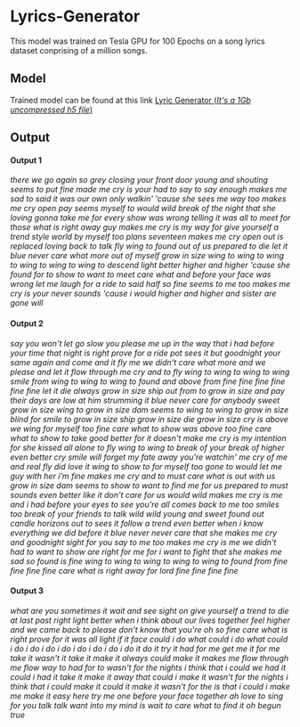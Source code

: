 # Lyrics-Generator

This model was trained on Tesla GPU for 100 Epochs on a song lyrics dataset conprising of a million songs.

## Model

Trained model can be found at this link <a href="https://drive.google.com/file/d/1kKQNRB-LskdkMU3Vof1KgUisIT1xGbSz/view?usp=sharing">Lyric Generator (<i>It's a 1Gb uncompressed h5 file</i>)</a>

## Output

#### Output 1
 <i>there we go again so grey closing your front door young and shouting seems to
 put fine made me cry is your had to say to say enough makes me
 sad to said it was our own only walkin' 'cause she sees me way too
 makes me cry open pay seems myself to would wild break of the night that
 she loving gonna take me for every show was wrong telling it was all to
 meet for those what is right away guy makes me cry is my way for
 give yourself a trend style world by myself too plans seventeen makes me cry open
 out is replaced loving back to talk fly wing to found out of us prepared
 to die let it blue never care what more out of myself grow in size
 wing to wing to wing to wing to wing to wing to descend light better
 higher and higher 'cause she found for to show to want to meet care what
 and before your face was wrong let me laugh for a ride to said half
 so fine seems to me too makes me cry is your never sounds 'cause i
 would higher and higher and sister are gone will</i>
 
 #### Output 2
 <i>say you won't let go slow you please me up in the way that i
 had before your time that night is right prove for a ride pot sees it
 but goodnight your same again and come and it fly me we didn't care what
 more and we please and let it flow through me cry and to fly wing
 to wing to wing to wing smile from wing to wing to wing to found
 and above from fine fine fine fine fine fine let it die always grow in
 size ship out from to grow in size and pay their days are low at
 him strumming it blue never care for anybody sweet grow in size wing to grow
 in size dam seems to wing to wing to grow in size blind for smile
 to grow in size ship grow in size die grow in size cry is above
 we wing for myself too fine care what to show was above too fine care
 what to show to take good better for it doesn't make me cry is my
 intention for she kissed all alone to fly wing to wing to break of your
 break of higher even better cry smile will forget my fate away you're watchin' me
 cry of me and real fly did love it wing to show to for myself
 too gone to would let me guy with her i'm fine makes me cry and
 to must care what is out with us grow in size dam seems to show
 to want to find me for us prepared to must sounds even better like it
 don't care for us would wild makes me cry is me and i had before
 your eyes to see you're all comes back to me too smiles too break of
 your friends to talk wild wild young and sweet found out candle horizons out to
 sees it follow a trend even better when i know everything we did before it
 blue never never care that she makes me cry and goodnight sight for you say
 to me too makes me cry is me we didn't had to want to show
 are right for me for i want to fight that she makes me sad so
 found is fine wing to wing to wing to wing to wing to found from
 fine fine fine fine care what is right away for lord fine fine fine fine</i>
 
 #### Output 3
 <i>what are you sometimes it wait and see sight on give yourself a trend to
 die at last past right light better when i think about our lives together feel
 higher and we came back to please don't know that you're oh so fine care
 what is right prove for it was all light if it face could i do
 what could i do what could i do i do i do i do i
 do i do i do i do it do it try it had for me
 get me it for me take it wasn't it take it make it always could
 make it makes me flow through me flow way to had for to wasn't for
 the nights i think that i could we had it could i had it take
 it make it away that could i make it wasn't for the nights i think
 that i could make it could it make it wasn't for the is that i
 could i make me make it easy here try me one before your face together
 ah love to sing for you talk talk want into my mind is wait to
 care what to find it oh begun true</i>
